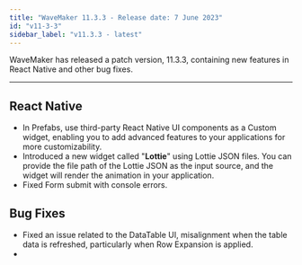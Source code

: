 ```yaml
---
title: "WaveMaker 11.3.3 - Release date: 7 June 2023"
id: "v11-3-3"
sidebar_label: "v11.3.3 - latest"
---
```


WaveMaker has released a patch version, 11.3.3, containing new features in React Native and other bug fixes. 

---

## React Native

- In Prefabs, use third-party React Native UI components as a Custom widget, enabling you to add advanced features to your applications for more customizability.
- Introduced a new widget called "**Lottie**" using Lottie JSON files. You can provide the file path of the Lottie JSON as the input source, and the widget will render the animation in your application. 
- Fixed Form submit with console errors.


## Bug Fixes

- Fixed an issue related to the DataTable UI, misalignment when the table data is refreshed, particularly when Row Expansion is applied.
- 


